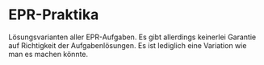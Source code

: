 # EPR-Praktika
Lösungsvarianten aller EPR-Aufgaben. Es gibt allerdings keinerlei Garantie auf Richtigkeit der Aufgabenlösungen. Es ist lediglich eine Variation wie man es machen könnte.
